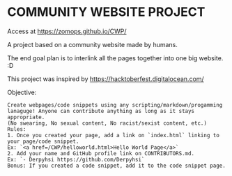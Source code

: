 # COMMUNITY WEBSITE PROJECT

Access at https://zomops.github.io/CWP/

A project based on a community website made by humans.

The end goal plan is to interlink all the pages together into one big website. :D

This project was inspired by https://hacktoberfest.digitalocean.com/

Objective: 
``` 
Create webpages/code snippets using any scripting/markdown/progamming lanaguge! Anyone can contribute anything as long as it stays appropriate. 
(No swearing, No sexual content, No racist/sexist content, etc.) 
Rules:
1. Once you created your page, add a link on `index.html` linking to your page/code snippet.
Ex: `<a href=/CWP/helloworld.html>Hello World Page</a>`
2. Add your name and GitHub profile link on CONTRIBUTORS.md.
Ex: `- Derpyhsi https://github.com/Derpyhsi`
Bonus: If you created a code snippet, add it to the code snippet page.
```
